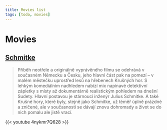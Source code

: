 ```yaml
---
title: Movies list
tags: [todo, movies]
---
```


# Movies

## [Schmitke](http://www.csfd.cz/film/389075-schmitke/videa/)

> Příběh neotřele a originálně vyprávěného filmu se odehrává 
> v současném Německu a Česku, jeho hlavní část pak na pomezí –
> v malém městečku uprostřed lesů na hřebenech Krušných hor. 
> S lehkým komediálním nadhledem nabízí mix napínavé detektivní zápletky 
> s místy až dokumentárně realistickým pohledem na dnešní Sudety.
> Hlavní postavou je stárnoucí inženýr Julius Schmitke. A také Krušné 
> hory, které byly, stejně jako Schmitke, už téměř úplně prázdné a zničené, 
> ale v současnosti se dávají znovu dohromady a život se do nich pomalu ale jistě vrací.

{{< youtube 4nykmr7Q628 >}}